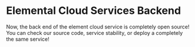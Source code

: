 # Elemental Cloud Services Backend

Now, the back end of the element cloud service is completely open source!
You can check our source code, service stability, or deploy a completely the same service!